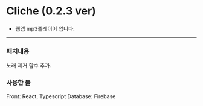 # Cliche (0.2.3 ver)

- 웹앱 mp3플레이어 입니다.

---

### 패치내용

노래 제거 함수 추가.

### 사용한 툴

Front: React, Typescript
Database: Firebase
